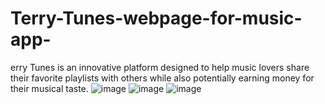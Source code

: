 # Terry-Tunes-webpage-for-music-app-
erry Tunes is an innovative platform designed to help music lovers share their favorite playlists with others while also potentially earning money for their musical taste. 
![image](https://user-images.githubusercontent.com/101278914/228585466-f9732bf3-e141-49eb-b813-85b4c1e8a9fc.png)
![image](https://user-images.githubusercontent.com/101278914/228585762-0189fb3d-04b0-4639-ad91-6312401872d6.png)
![image](https://user-images.githubusercontent.com/101278914/228585835-e52b192e-f0e5-4c1c-933f-2e4ac202177f.png)
